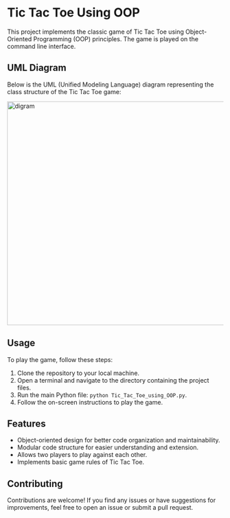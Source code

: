 # Tic Tac Toe Using OOP

This project implements the classic game of Tic Tac Toe using Object-Oriented Programming (OOP) principles. The game is played on the command line interface.

## UML Diagram

Below is the UML (Unified Modeling Language) diagram representing the class structure of the Tic Tac Toe game:

<img width="521" alt="digram" src="https://github.com/Fidaa2002Shwahna/Python_projects/assets/121303770/5a784ec4-9dfd-4121-8bf4-8c0777c513cf">

## Usage

To play the game, follow these steps:

1. Clone the repository to your local machine.
2. Open a terminal and navigate to the directory containing the project files.
3. Run the main Python file: `python Tic_Tac_Toe_using_OOP.py`.
4. Follow the on-screen instructions to play the game.

## Features

- Object-oriented design for better code organization and maintainability.
- Modular code structure for easier understanding and extension.
- Allows two players to play against each other.
- Implements basic game rules of Tic Tac Toe.

## Contributing

Contributions are welcome! If you find any issues or have suggestions for improvements, feel free to open an issue or submit a pull request.

